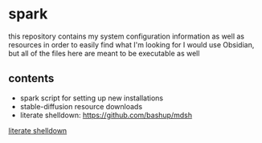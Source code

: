 # spark
this repository contains my system configuration information as well as resources in order to easily find what I'm looking for
I would use Obsidian, but all of the files here are meant to be executable as well
## contents
- spark script for setting up new installations
- stable-diffusion resource downloads
- literate shelldown: https://github.com/bashup/mdsh


[literate shelldown](https://github.com/bashup/mdsh)